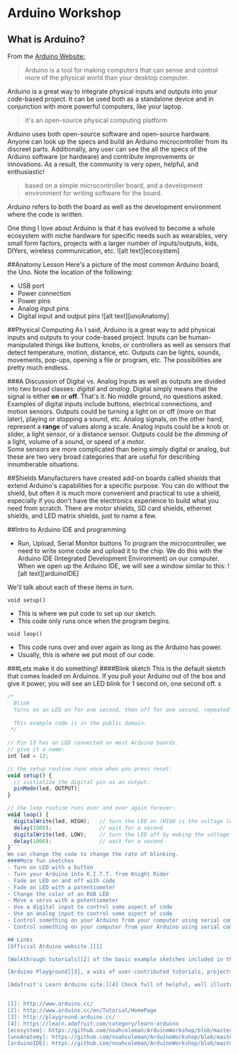 # Arduino Workshop

## What is Arduino?
From the [Arduino Website:](http://www.arduino.cc/en/Guide/Introduction)
> Arduino is a tool for making computers that can sense and control more of the physical world than your desktop computer. 

Arduino is a great way to integrate physical inputs and outputs into your code-based project.  It can be used both as a standalone device and in conjunction with more powerful computers, like your laptop.

> It's an open-source physical computing platform

Arduino uses both open-source software and open-source hardware.  Anyone can look up the specs and build an Arduino microcontroller from its discreet parts.  Additionally, any user can see the all the specs of the Arduino software (or hardware) and contribute improvements or innovations.  As a result, the community is very open, helpful, and enthusiastic!

> based on a simple microcontroller board, and a development environment for writing software for the board.

*Arduino* refers to both the board as well as the development environment where the code is written.

One thing I love about Arduino is that it has evolved to become a whole ecosystem with niche hardware for specific needs such as wearables, very small form factors, projects with a larger number of inputs/outputs, kids, DIYers, wireless communication, etc.
![alt text][ecosystem]

##Anatomy Lesson
Here's a picture of the most common Arduino board, the Uno.  Note the location of the following:
- USB port
- Power connection
- Power pins
- Analog input pins
- Digital input and output pins
![alt text][unoAnatomy]

##Physical Computing
As I said, Arduino is a great way to add physical inputs and outputs to your code-based project.  Inputs can be human-manipulated things like buttons, knobs, or controllers as well as sensors that detect temperature, motion, distance, etc.  Outputs can be lights, sounds, movements, pop-ups, opening a file or program, etc.  The possibilities are pretty much endless.

###A Discussion of Digital vs. Analog
Inputs as well as outputs are divided into two broad classes: *digital* and *analog*.  Digital simply means that the signal is either **on** or **off**.  That's it.  No middle ground, no questions asked.  Examples of digital inputs include buttons, electrical connections, and motion sensors.  Outputs could be turning a light on or off (more on that later), playing or stopping a sound, etc.
Analog signals, on the other hand, represent a **range** of values along a scale.  Analog inputs could be a knob or slider, a light sensor, or a distance sensor.  Outputs could be the *dimming* of a light, volume of a sound, or speed of a motor.  
Some sensors are more complicated than being simply digital or analog, but these are two very broad categories that are useful for describing innumberable situations.

##Shields
Manufacturers have created add-on boards called *shields* that extend Arduino's capabilities for a specific purpose.  You can do without the shield, but often it is much more convenient and practical to use a shield, especially if you don't have the electronics experience to build what you need from scratch.  There are motor shields, SD card shields, ethernet shields, and LED matrix shields, just to name a few.

##Intro to Arduino IDE and programming
- Run, Upload, Serial Monitor buttons
To program the microcontroller, we need to write some code and upload it to the chip.  We do this with the Arduino IDE (Integrated Development Environment) on our computer.  When we open up the Arduino IDE, we will see a window similar to this:
![alt text][arduinoIDE]

We'll talk about each of these items in turn.

`void setup()`
- This is where we put code to set up our sketch.
- This code only runs once when the program begins.

`void loop()`
- This code runs over and over again as long as the Arduino has power.
- Usually, this is where we put most of our code.

###Lets make it do something!
####Blink sketch
This is the default sketch that comes loaded on Arduinos.  If you pull your Arduino out of the box and give it power, you will see an LED blink for 1 second on, one second off.
s
```javascript
/*
  Blink
  Turns on an LED on for one second, then off for one second, repeatedly.
 
  This example code is in the public domain.
 */
 
// Pin 13 has an LED connected on most Arduino boards.
// give it a name:
int led = 13;

// the setup routine runs once when you press reset:
void setup() {                
  // initialize the digital pin as an output.
  pinMode(led, OUTPUT);     
}

// the loop routine runs over and over again forever:
void loop() {
  digitalWrite(led, HIGH);   // turn the LED on (HIGH is the voltage level)
  delay(1000);               // wait for a second
  digitalWrite(led, LOW);    // turn the LED off by making the voltage LOW
  delay(1000);               // wait for a second
}```
We can change the code to change the rate of blinking.
####More fun sketches
- Turn on LED with a button
- Turn your Arduino into K.I.T.T. from Knight Rider
- Fade an LED on and off with code
- Fade an LED with a potentiometer
- Change the color of an RGB LED
- Move a servo with a potentiometer
- Use a digital input to control some aspect of code
- Use an analog input to control some aspect of code
- Control something on your Arduino from your computer using serial communication
- Control something on your computer from your Arduino using serial communication

## Links
[Official Arduino website.][1]

[Walkthrough tutorials][2] of the basic example sketches included in the Arduino IDE.

[Arduino Playground][3], a wiki of user-contributed tutorials, projects, and how-tos!

[Adafruit's Learn Arduino site.][4] Chock full of helpful, well illustrated tutorials.


[1]: http://www.arduino.cc/
[2]: http://www.arduino.cc/en/Tutorial/HomePage
[3]: http://playground.arduino.cc/
[4]: https://learn.adafruit.com/category/learn-arduino
[ecosystem]: https://github.com/noahcoleman/ArduinoWorkshop/blob/master/assets/img/Arduino-Boards.jpg "Arduino Ecosystem"
[unoAnatomy]: https://github.com/noahcoleman/ArduinoWorkshop/blob/master/assets/img/UnoMarkup.jpg "Anatomy of the Arduino Uno R3"
[arduinoIDE]: https://github.com/noahcoleman/ArduinoWorkshop/blob/master/assets/img/arduinoIDE.jpg "Arduino IDE"
